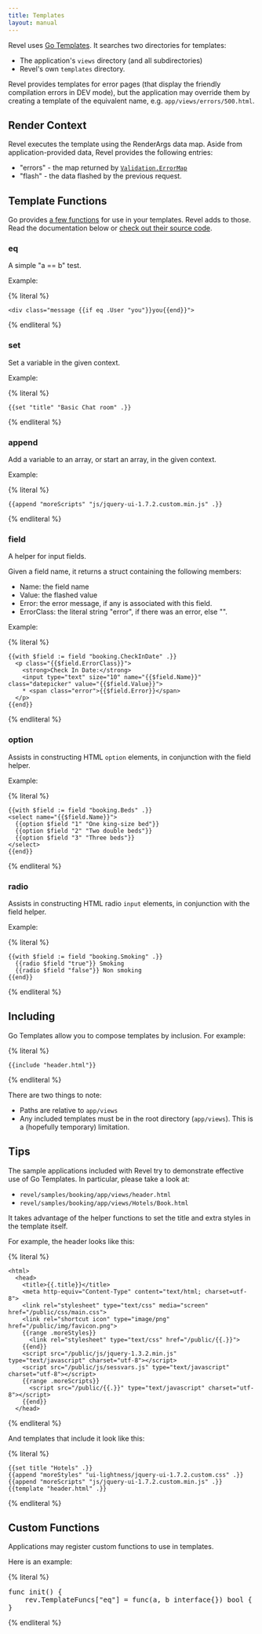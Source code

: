 ```yaml
---
title: Templates
layout: manual
---
```


Revel uses [Go Templates](http://www.golang.org/pkg/text/template/).  It
searches two directories for templates:
* The application's `views` directory (and all subdirectories)
* Revel's own `templates` directory.

Revel provides templates for error pages (that display the friendly compilation
errors in DEV mode), but the application may override them by creating a
template of the equivalent name, e.g. `app/views/errors/500.html`.

## Render Context

Revel executes the template using the RenderArgs data map.  Aside from
application-provided data, Revel provides the following entries:

* "errors" - the map returned by
  [`Validation.ErrorMap`](../docs/godoc/validation.html#Validation.ErrorMap)
* "flash" - the data flashed by the previous request.

## Template Functions

Go provides
[a few functions](http://www.golang.org/pkg/text/template/#Functions) for use in
your templates.  Revel adds to those.  Read the documentation below or
[check out their source code](../docs/godoc/template.html#variables).

### eq

A simple "a == b" test.

Example:

{% literal %}

	<div class="message {{if eq .User "you"}}you{{end}}">

{% endliteral %}

### set

Set a variable in the given context.

Example:

{% literal %}

	{{set "title" "Basic Chat room" .}}

{% endliteral %}

### append

Add a variable to an array, or start an array, in the given context.

Example:

{% literal %}

	{{append "moreScripts" "js/jquery-ui-1.7.2.custom.min.js" .}}

{% endliteral %}

### field

A helper for input fields.

Given a field name, it returns a struct containing the following members:
* Name: the field name
* Value: the flashed value
* Error: the error message, if any is associated with this field.
* ErrorClass: the literal string "error", if there was an error, else "".

Example:

{% literal %}

	{{with $field := field "booking.CheckInDate" .}}
	  <p class="{{$field.ErrorClass}}">
	    <strong>Check In Date:</strong>
	    <input type="text" size="10" name="{{$field.Name}}" class="datepicker" value="{{$field.Value}}">
	    * <span class="error">{{$field.Error}}</span>
	  </p>
	{{end}}

{% endliteral %}

### option

Assists in constructing HTML `option` elements, in conjunction with the field
helper.

Example:

{% literal %}

	{{with $field := field "booking.Beds" .}}
	<select name="{{$field.Name}}">
	  {{option $field "1" "One king-size bed"}}
	  {{option $field "2" "Two double beds"}}
	  {{option $field "3" "Three beds"}}
	</select>
	{{end}}

{% endliteral %}

### radio

Assists in constructing HTML radio `input` elements, in conjunction with the field
helper.

Example:

{% literal %}

	{{with $field := field "booking.Smoking" .}}
	  {{radio $field "true"}} Smoking
	  {{radio $field "false"}} Non smoking
	{{end}}

{% endliteral %}


## Including

Go Templates allow you to compose templates by inclusion.  For example:

{% literal %}

	{{include "header.html"}}

{% endliteral %}

There are two things to note:
* Paths are relative to `app/views`
* Any included templates must be in the root directory (`app/views`).  This is a
  (hopefully temporary) limitation.

## Tips

The sample applications included with Revel try to demonstrate effective use of
Go Templates.  In particular, please take a look at:
* `revel/samples/booking/app/views/header.html`
* `revel/samples/booking/app/views/Hotels/Book.html`

It takes advantage of the helper functions to set the title and extra styles in
the template itself.

For example, the header looks like this:

{% literal %}

	<html>
	  <head>
	    <title>{{.title}}</title>
	    <meta http-equiv="Content-Type" content="text/html; charset=utf-8">
	    <link rel="stylesheet" type="text/css" media="screen" href="/public/css/main.css">
	    <link rel="shortcut icon" type="image/png" href="/public/img/favicon.png">
	    {{range .moreStyles}}
	      <link rel="stylesheet" type="text/css" href="/public/{{.}}">
	    {{end}}
	    <script src="/public/js/jquery-1.3.2.min.js" type="text/javascript" charset="utf-8"></script>
	    <script src="/public/js/sessvars.js" type="text/javascript" charset="utf-8"></script>
	    {{range .moreScripts}}
	      <script src="/public/{{.}}" type="text/javascript" charset="utf-8"></script>
	    {{end}}
	  </head>

{% endliteral %}

And templates that include it look like this:

{% literal %}

	{{set title "Hotels" .}}
	{{append "moreStyles" "ui-lightness/jquery-ui-1.7.2.custom.css" .}}
	{{append "moreScripts" "js/jquery-ui-1.7.2.custom.min.js" .}}
	{{template "header.html" .}}

{% endliteral %}

## Custom Functions

Applications may register custom functions to use in templates.

Here is an example:

{% literal %}
<pre class="prettyprint lang-go">
func init() {
	rev.TemplateFuncs["eq"] = func(a, b interface{}) bool { return a == b }
}
</pre>
{% endliteral %}

